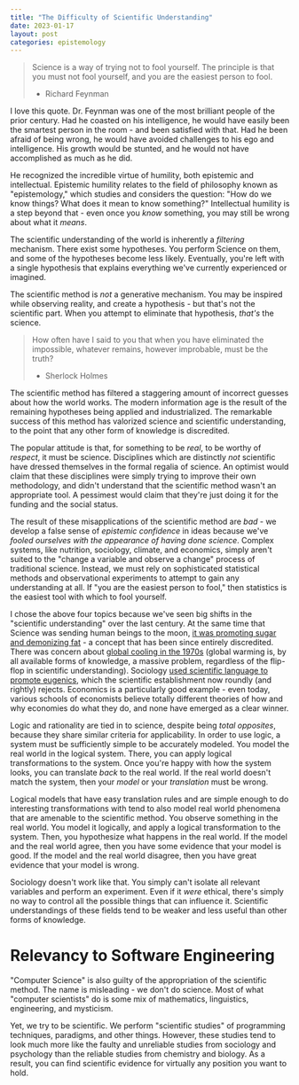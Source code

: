 ```yaml
---
title: "The Difficulty of Scientific Understanding"
date: 2023-01-17
layout: post
categories: epistemology
---
```


> Science is a way of trying not to fool yourself. The principle is that you must not fool yourself, and you are the easiest person to fool.
> 
> - Richard Feynman

I love this quote.
Dr. Feynman was one of the most brilliant people of the prior century. 
Had he coasted on his intelligence, he would have easily been the smartest person in the room - and been satisfied with that.
Had he been afraid of being wrong, he would have avoided challenges to his ego and intelligence.
His growth would be stunted, and he would not have accomplished as much as he did.

He recognized the incredible virtue of humility, both epistemic and intellectual.
Epistemic humility relates to the field of philosophy known as "epistemology," which studies and considers the question: "How do we know things? What does it mean to know something?"
Intellectual humility is a step beyond that - even once you *know* something, you may still be wrong about what it *means*.

The scientific understanding of the world is inherently a *filtering* mechanism.
There exist some hypotheses.
You perform Science on them, and some of the hypotheses become less likely.
Eventually, you're left with a single hypothesis that explains everything we've currently experienced or imagined.

The scientific method is *not* a generative mechanism.
You may be inspired while observing reality, and create a hypothesis - but that's not the scientific part.
When you attempt to eliminate that hypothesis, *that's* the science.

> How often have I said to you that when you have eliminated the impossible, whatever remains, however improbable, must be the truth?
> 
> - Sherlock Holmes

The scientific method has filtered a staggering amount of incorrect guesses about how the world works.
The modern information age is the result of the remaining hypotheses being applied and industrialized.
The remarkable success of this method has valorized science and scientific understanding, to the point that any other form of knowledge is discredited.

The popular attitude is that, for something to be *real*, to be worthy of *respect*, it must be science.
Disciplines which are distinctly *not* scientific have dressed themselves in the formal regalia of science.
An optimist would claim that these disciplines were simply trying to improve their own methodology, and didn't understand that the scientific method wasn't an appropriate tool.
A pessimest would claim that they're just doing it for the funding and the social status.

The result of these misapplications of the scientific method are *bad* - we develop a false sense of *epistemic confidence* in ideas because we've *fooled ourselves with the appearance of having done science*.
Complex systems, like nutrition, sociology, climate, and economics, simply aren't suited to the "change a variable and observe a change" process of traditional science.
Instead, we must rely on sophisticated statistical methods and observational experiments to attempt to gain any understanding at all.
If "you are the easiest person to fool," then statistics is the easiest tool with which to fool yourself.

I chose the above four topics because we've seen big shifts in the "scientific understanding" over the last century.
At the same time that Science was sending human beings to the moon, [it was promoting sugar and demonizing fat](https://www.npr.org/sections/thetwo-way/2016/09/13/493739074/50-years-ago-sugar-industry-quietly-paid-scientists-to-point-blame-at-fat) - a concept that has been since entirely discredited.
There was concern about [global cooling in the 1970s](https://www.scientificamerican.com/article/how-the-global-cooling-story-came-to-be/) (global warming is, by all available forms of knowledge, a massive problem, regardless of the flip-flop in scientific understanding).
Sociology [used scientific language to promote eugenics](https://www.genome.gov/about-genomics/fact-sheets/Eugenics-and-Scientific-Racism), which the scientific establishment now roundly (and rightly) rejects.
Economics is a particularly good example - even today, various schools of economists believe totally different theories of how and why economies do what they do, and none have emerged as a clear winner.

Logic and rationality are tied in to science, despite being *total opposites*, because they share similar criteria for applicability.
In order to use logic, a system must be sufficiently simple to be accurately modeled.
You model the real world in the logical system.
There, you can apply logical transformations to the system.
Once you're happy with how the system looks, you can translate *back* to the real world.
If the real world doesn't match the system, then your *model* or your *translation* must be wrong.

Logical models that have easy translation rules and are simple enough to do interesting transformations with tend to also model real world phenomena that are amenable to the scientific method.
You observe something in the real world.
You model it logically, and apply a logical transformation to the system.
Then, you hypothesize what happens in the real world.
If the model and the real world agree, then you have some evidence that your model is good.
If the model and the real world disagree, then you have great evidence that your model is wrong.

Sociology doesn't work like that.
You simply can't isolate all relevant variables and perform an experiment.
Even if it *were* ethical, there's simply no way to control all the possible things that can influence it.
Scientific understandings of these fields tend to be weaker and less useful than other forms of knowledge.

# Relevancy to Software Engineering

"Computer Science" is also guilty of the appropriation of the scientific method.
The name is misleading - we don't do science.
Most of what "computer scientists" do is some mix of mathematics, linguistics, engineering, and mysticism.

Yet, we try to be scientific.
We perform "scientific studies" of programming techniques, paradigms, and other things.
However, these studies tend to look much more like the faulty and unreliable studies from sociology and psychology than the reliable studies from chemistry and biology.
As a result, you can find scientific evidence for virtually any position you want to hold.
